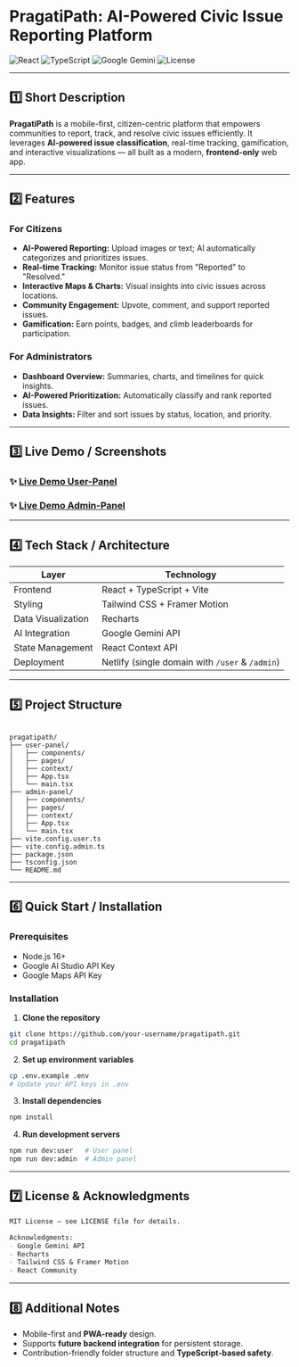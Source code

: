 # PragatiPath: AI-Powered Civic Issue Reporting Platform

![React](https://img.shields.io/badge/React-18.2-blue?logo=react)
![TypeScript](https://img.shields.io/badge/TypeScript-5.x-blue?logo=typescript)
![Google Gemini](https://img.shields.io/badge/Google%20Gemini-API-orange?logo=google)
![License](https://img.shields.io/badge/License-MIT-yellow)

---

## 1️⃣ Short Description
**PragatiPath** is a mobile-first, citizen-centric platform that empowers communities to report, track, and resolve civic issues efficiently. It leverages **AI-powered issue classification**, real-time tracking, gamification, and interactive visualizations — all built as a modern, **frontend-only** web app.

---

## 2️⃣ Features

### For Citizens
- **AI-Powered Reporting:** Upload images or text; AI automatically categorizes and prioritizes issues.
- **Real-time Tracking:** Monitor issue status from "Reported" to "Resolved."
- **Interactive Maps & Charts:** Visual insights into civic issues across locations.
- **Community Engagement:** Upvote, comment, and support reported issues.
- **Gamification:** Earn points, badges, and climb leaderboards for participation.

### For Administrators
- **Dashboard Overview:** Summaries, charts, and timelines for quick insights.
- **AI-Powered Prioritization:** Automatically classify and rank reported issues.
- **Data Insights:** Filter and sort issues by status, location, and priority.

---

## 3️⃣ Live Demo / Screenshots

### ✨ [Live Demo User-Panel](https://pragati-path.netlify.app/user)  
### ✨ [Live Demo Admin-Panel](https://pragati-path.netlify.app/admin)

---

## 4️⃣ Tech Stack / Architecture
| Layer | Technology |
|-------|-----------|
| Frontend | React + TypeScript + Vite |
| Styling | Tailwind CSS + Framer Motion |
| Data Visualization | Recharts |
| AI Integration | Google Gemini API |
| State Management | React Context API |
| Deployment | Netlify (single domain with `/user` & `/admin`) |

---

## 5️⃣ Project Structure
```

pragatipath/
├── user-panel/
│   ├── components/
│   ├── pages/
│   ├── context/
│   ├── App.tsx
│   └── main.tsx
├── admin-panel/
│   ├── components/
│   ├── pages/
│   ├── context/
│   ├── App.tsx
│   └── main.tsx
├── vite.config.user.ts
├── vite.config.admin.ts
├── package.json
├── tsconfig.json
└── README.md

````

---

## 6️⃣ Quick Start / Installation

### Prerequisites
- Node.js 16+
- Google AI Studio API Key
- Google Maps API Key

### Installation
1. **Clone the repository**
```bash
git clone https://github.com/your-username/pragatipath.git
cd pragatipath
````

2. **Set up environment variables**

```bash
cp .env.example .env
# Update your API keys in .env
```

3. **Install dependencies**

```bash
npm install
```

4. **Run development servers**

```bash
npm run dev:user   # User panel
npm run dev:admin  # Admin panel
```

---

## 7️⃣ License & Acknowledgments

```md
MIT License – see LICENSE file for details.

Acknowledgments:
- Google Gemini API
- Recharts
- Tailwind CSS & Framer Motion
- React Community
```

---

## 8️⃣ Additional Notes

* Mobile-first and **PWA-ready** design.
* Supports **future backend integration** for persistent storage.
* Contribution-friendly folder structure and **TypeScript-based safety**.

